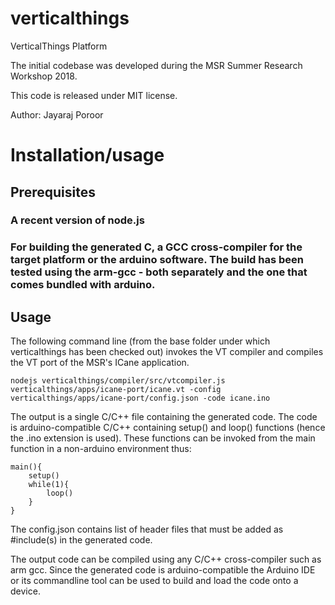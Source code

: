 # verticalthings
VerticalThings  Platform

The initial codebase was developed during the MSR Summer Research Workshop 2018.

This code is released under MIT license.

Author: Jayaraj Poroor


# Installation/usage

## Prerequisites

### A recent version of node.js
### For building the generated C, a GCC cross-compiler for the target platform or the arduino software. The build has been tested using the arm-gcc - both separately and the one that comes bundled with arduino.


## Usage

The following command line (from the base folder under which verticalthings has been checked out) invokes the VT compiler and compiles the VT port of the MSR's ICane application. 

```
nodejs verticalthings/compiler/src/vtcompiler.js verticalthings/apps/icane-port/icane.vt -config verticalthings/apps/icane-port/config.json -code icane.ino
```

The output is a single C/C++ file containing the generated code. The code is arduino-compatible C/C++ containing setup() and loop() functions (hence the .ino extension is used). These functions can be invoked from the main function in a non-arduino environment thus:

```
main(){
    setup()
    while(1){
        loop()
    }
}
```

The config.json contains list of header files that must be added as #include(s) in the generated code.

The output code can be compiled using any C/C++ cross-compiler such as arm gcc. Since the generated code is arduino-compatible the Arduino IDE or its commandline tool can be used to build and load the code onto a device.


